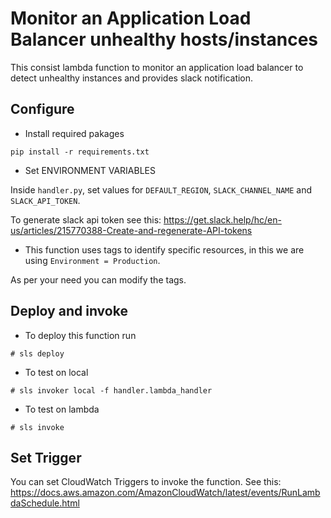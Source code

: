 # Monitor an Application Load Balancer unhealthy hosts/instances

This consist lambda function to monitor an application load balancer to detect unhealthy instances and provides slack notification.

## Configure

- Install required pakages

`pip install -r requirements.txt`

- Set ENVIRONMENT VARIABLES

Inside `handler.py`, set values for 
`DEFAULT_REGION`, `SLACK_CHANNEL_NAME` and  `SLACK_API_TOKEN`.

To generate slack api token see this:
<https://get.slack.help/hc/en-us/articles/215770388-Create-and-regenerate-API-tokens>

- This function uses tags to identify specific resources, in this we are using `Environment = Production`.

As per your need you can modify the tags.

## Deploy and invoke

- To deploy this function  run

`# sls deploy`

- To test on local

`# sls invoker local -f handler.lambda_handler`

- To test on lambda 

`# sls invoke`

## Set Trigger

You can set CloudWatch Triggers to invoke the function.
See this: https://docs.aws.amazon.com/AmazonCloudWatch/latest/events/RunLambdaSchedule.html
